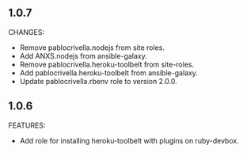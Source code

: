 ## 1.0.7

CHANGES:

- Remove pablocrivella.nodejs from site roles.
- Add ANXS.nodejs from ansible-galaxy.
- Remove pablocrivella.heroku-toolbelt from site-roles.
- Add pablocrivella.heroku-toolbelt from ansible-galaxy.
- Update pablocrivella.rbenv role to version 2.0.0.

## 1.0.6

FEATURES:

- Add role for installing heroku-toolbelt with plugins on ruby-devbox.
